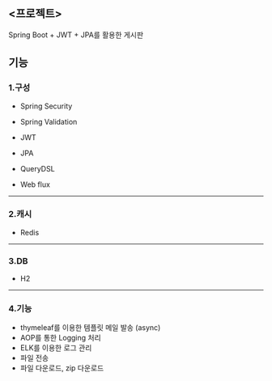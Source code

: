 ## <프로젝트>

Spring Boot + JWT + JPA를 활용한 게시판

## 기능
### 1.구성
- Spring Security
- Spring Validation
  
- JWT
- JPA
- QueryDSL
- Web flux
---
### 2.캐시
- Redis
---

### 3.DB

- H2

---
### 4.기능
- thymeleaf를 이용한 템플릿 메일 발송 (async)
- AOP를 통한 Logging 처리
- ELK를 이용한 로그 관리
- 파일 전송 
- 파일 다운로드, zip 다운로드

